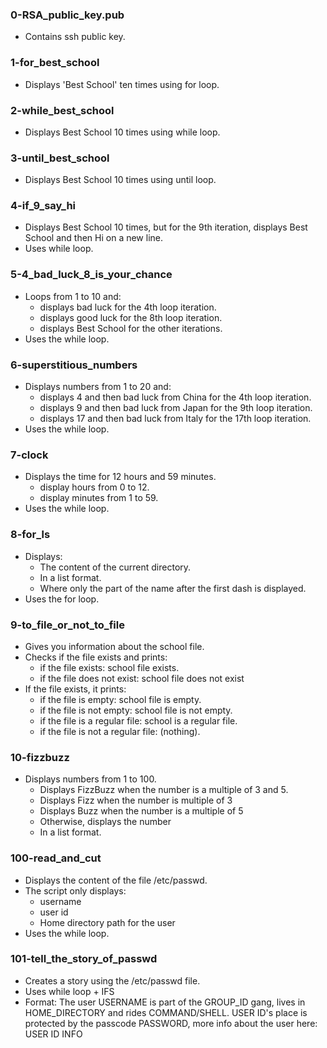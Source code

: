 ### 0-RSA_public_key.pub
- Contains ssh public key.
### 1-for_best_school
- Displays 'Best School' ten times using for loop.
### 2-while_best_school
- Displays Best School 10 times using while loop.
### 3-until_best_school
- Displays Best School 10 times using until loop.
### 4-if_9_say_hi
- Displays Best School 10 times, but for the 9th iteration, displays Best School
and then Hi on a new line.
- Uses while loop.
### 5-4_bad_luck_8_is_your_chance
- Loops from 1 to 10 and:
	- displays bad luck for the 4th loop iteration.
	- displays good luck for the 8th loop iteration.
	- displays Best School for the other iterations.
- Uses the while loop.
### 6-superstitious_numbers
- Displays numbers from 1 to 20 and:
	- displays 4 and then bad luck from China for the 4th loop iteration.
	- displays 9 and then bad luck from Japan for the 9th loop iteration.
	- displays 17 and then bad luck from Italy for the 17th loop iteration.
- Uses the while loop.
### 7-clock
- Displays the time for 12 hours and 59 minutes.
	- display hours from 0 to 12.
	- display minutes from 1 to 59.
- Uses the while loop.
### 8-for_ls
- Displays:
	- The content of the current directory.
	- In a list format.
	- Where only the part of the name after the first dash is displayed.
- Uses the for loop.
### 9-to_file_or_not_to_file
- Gives you information about the school file.
- Checks if the file exists and prints:
	- if the file exists: school file exists.
	- if the file does not exist: school file does not exist
- If the file exists, it prints:
	- if the file is empty: school file is empty.
	- if the file is not empty: school file is not empty.
	- if the file is a regular file: school is a regular file.
	- if the file is not a regular file: (nothing).
### 10-fizzbuzz
- Displays numbers from 1 to 100.
	- Displays FizzBuzz when the number is a multiple of 3 and 5.
	- Displays Fizz when the number is multiple of 3
	- Displays Buzz when the number is a multiple of 5
	- Otherwise, displays the number
	- In a list format.
### 100-read_and_cut
- Displays the content of the file /etc/passwd.
- The script only displays:
	- username
	- user id
	- Home directory path for the user
- Uses the while loop.
### 101-tell_the_story_of_passwd
- Creates a story using the /etc/passwd file.
- Uses while loop + IFS
- Format: The user USERNAME is part of the GROUP_ID gang, lives in HOME_DIRECTORY and rides COMMAND/SHELL. USER ID's place is protected by the passcode PASSWORD, more info about the user here: USER ID INFO
